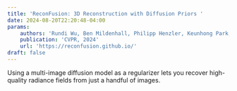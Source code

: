 ```yaml
---
title: 'ReconFusion: 3D Reconstruction with Diffusion Priors '
date: 2024-08-20T22:20:48-04:00
params:
    authors: 'Rundi Wu, Ben Mildenhall, Philipp Henzler, Keunhong Park, Ruiqi Gao, Daniel Watson, Pratul P. Srinivasan, Dor Verbin, **Jonathan T. Barron**, Ben Poole, Aleksander Holynski'
    publication: 'CVPR, 2024'
    url: 'https://reconfusion.github.io/'
draft: false
---
```

 Using a multi-image diffusion model as a regularizer lets you recover high-quality radiance fields from just a handful of images. 